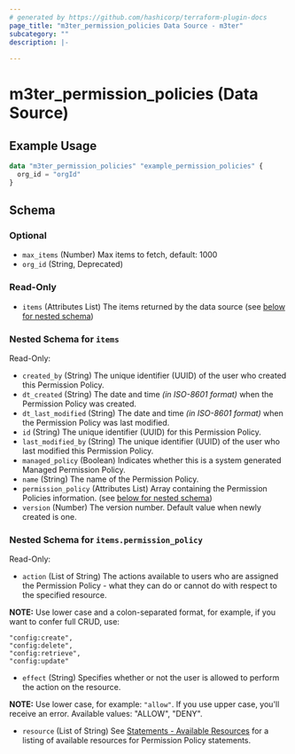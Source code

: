 ```yaml
---
# generated by https://github.com/hashicorp/terraform-plugin-docs
page_title: "m3ter_permission_policies Data Source - m3ter"
subcategory: ""
description: |-
  
---
```


# m3ter_permission_policies (Data Source)



## Example Usage

```terraform
data "m3ter_permission_policies" "example_permission_policies" {
  org_id = "orgId"
}
```

<!-- schema generated by tfplugindocs -->
## Schema

### Optional

- `max_items` (Number) Max items to fetch, default: 1000
- `org_id` (String, Deprecated)

### Read-Only

- `items` (Attributes List) The items returned by the data source (see [below for nested schema](#nestedatt--items))

<a id="nestedatt--items"></a>
### Nested Schema for `items`

Read-Only:

- `created_by` (String) The unique identifier (UUID) of the user who created this Permission Policy.
- `dt_created` (String) The date and time *(in ISO-8601 format)* when the Permission Policy was created.
- `dt_last_modified` (String) The date and time *(in ISO-8601 format)* when the Permission Policy was last modified.
- `id` (String) The unique identifier (UUID) for this Permission Policy.
- `last_modified_by` (String) The unique identifier (UUID) of the user who last modified this Permission Policy.
- `managed_policy` (Boolean) Indicates whether this is a system generated Managed Permission Policy.
- `name` (String) The name of the Permission Policy.
- `permission_policy` (Attributes List) Array containing the Permission Policies information. (see [below for nested schema](#nestedatt--items--permission_policy))
- `version` (Number) The version number. Default value when newly created is one.

<a id="nestedatt--items--permission_policy"></a>
### Nested Schema for `items.permission_policy`

Read-Only:

- `action` (List of String) The actions available to users who are assigned the Permission Policy - what they can do or cannot do with respect to the specified resource.

**NOTE:** Use lower case and a colon-separated format, for example, if you want to confer full CRUD, use:
```
"config:create",
"config:delete",
"config:retrieve",
"config:update"
```
- `effect` (String) Specifies whether or not the user is allowed to perform the action on the resource.

**NOTE:** Use lower case, for example: `"allow"`. If you use upper case, you'll receive an error.
Available values: "ALLOW", "DENY".
- `resource` (List of String) See [Statements - Available Resources](https://www.m3ter.com/docs/guides/managing-organization-and-users/creating-and-managing-permissions#statements---available-resources) for a listing of available resources for Permission Policy statements.
